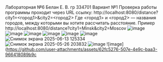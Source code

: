 Лабораторная №6 Белан Е. В. гр 334701 Вариант №1 Проверка работы программы проходит через URL ссылку: http://localhost:8080/distance?city1=<город1>&city2=<город2> Где <город1> и <город2> — названия городов, между которыми вы хотите рассчитать расстояние. Пример http://localhost:8080/distance?city1=Minsk&city2=Moscov
![image](https://github.com/user-attachments/assets/7978ae3b-83bc-4a4e-b07f-d86dfc420dc4)
![image](https://github.com/user-attachments/assets/afd82700-11f4-478d-94de-4c9d4bdea825)
![image](https://github.com/user-attachments/assets/7c567177-ce08-4a33-a8af-970e98a0da8c)
![image](https://github.com/user-attachments/assets/1b5f67b9-adf2-4c47-95eb-d2c0bd61272d)
![image](https://github.com/user-attachments/assets/92766edc-db20-4ec4-980d-d498d4212ea4)
![image](https://github.com/user-attachments/assets/4c4d50a0-0dd7-451e-b74e-2040c66a9f76)
![Снимок экрана 2025-06-13 125334](https://github.com/user-attachments/assets/bae290b2-9d0a-4ab5-ba50-4ae4cde44573)
![Снимок экрана 2025-05-26 203832](https://github.com/user-attachments/assets/09efcf66-e4f7-4ee8-bee7-d1aa657ec75a)
![image](https://github.com/user-attachments/assets/f86c47e3-fdaf-4816-a45e-415300fcc2af)
![image](https://github.com/user-attachments/assets/62fc5276-507e-4e9c-baa3-966418089b9c
